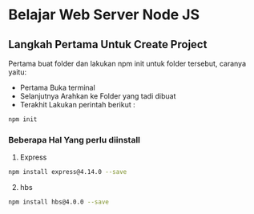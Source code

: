 # Belajar Web Server Node JS

## Langkah Pertama Untuk Create Project

Pertama buat folder dan lakukan npm init untuk folder tersebut, caranya yaitu:
- Pertama Buka terminal
- Selanjutnya Arahkan ke Folder yang tadi dibuat
- Terakhit Lakukan perintah berikut :

```bash
npm init
```

### Beberapa Hal Yang perlu diinstall

1. Express
```bash
npm install express@4.14.0 --save
```

2. hbs
```bash
npm install hbs@4.0.0 --save
```
